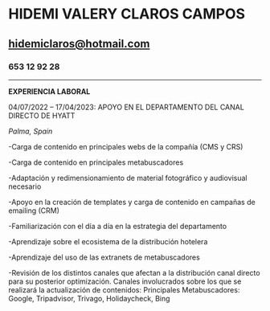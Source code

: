 # **HIDEMI VALERY CLAROS CAMPOS**


## **hidemiclaros@hotmail.com**


### 653 12 92 28


****************************************************************************************************

**EXPERIENCIA LABORAL**


04/07/2022 – 17/04/2023: APOYO EN EL DEPARTAMENTO DEL CANAL DIRECTO DE HYATT     


_Palma, Spain_


-Carga de contenido en principales webs de la compañía (CMS y CRS)


-Carga de contenido en principales metabuscadores


-Adaptación y redimensionamiento de material fotográfico y audiovisual necesario


-Apoyo en la creación de templates y carga de contenido en campañas de emailing (CRM)


-Familiarización con el día a día en la estrategia del departamento


-Aprendizaje sobre el ecosistema de la distribución hotelera


-Aprendizaje del uso de las extranets de metabuscadores


-Revisión de los distintos canales que afectan a la distribución canal directo para su posterior optimización. Canales
involucrados sobre los que se realizará la actualización de contenidos: Principales Metabuscadores: Google, Tripadvisor, Trivago, Holidaycheck, Bing
